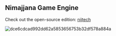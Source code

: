 ## Nimajjana Game Engine

Check out the open-source edition: [nijtech](https://github.com/nimajjana/nijtech)

![dce6cdcad992dd62a5853656753b32df578a884a](https://github.com/nimajjana/.github/assets/8736472/343927b0-8675-4d5c-8353-42089d5b1f4c)
